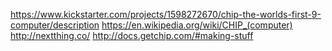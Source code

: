 
<!--
-->

https://www.kickstarter.com/projects/1598272670/chip-the-worlds-first-9-computer/description
https://en.wikipedia.org/wiki/CHIP_(computer)
http://nextthing.co/
http://docs.getchip.com/#making-stuff


<!-- vim: set autoindent expandtab sw=4 syntax=markdown: -->
